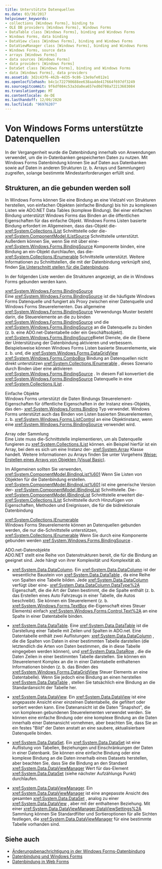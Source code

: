 ```yaml
---
title: Unterstützte Datenquellen
ms.date: 03/30/2017
helpviewer_keywords:
- collections [Windows Forms], binding to
- OLE DB providers [Windows Forms], Windows Forms
- DataTable class [Windows Forms], binding and Windows Forms
- Windows Forms, data binding
- DataView class [Windows Forms], binding and Windows Forms
- DataViewManager class [Windows Forms], binding and Windows Forms
- Windows Forms, source data
- arrays [Windows Forms]
- data sources [Windows Forms]
- data providers [Windows Forms]
- DataSet class [Windows Forms], binding and Windows Forms
- data [Windows Forms], data providers
ms.assetid: 3d2c43f6-462b-4d35-9c86-13e9afe012e1
ms.openlocfilehash: b4c1c722790688ee638aa4de417664f697df3249
ms.sourcegitcommit: 9f6df084c53a3da0ea657ed0d708a72213683084
ms.translationtype: MT
ms.contentlocale: de-DE
ms.lasthandoff: 12/09/2020
ms.locfileid: "96976207"
---
```

# <a name="data-sources-supported-by-windows-forms"></a>Von Windows Forms unterstützte Datenquellen

In der Vergangenheit wurde die Datenbindung innerhalb von Anwendungen verwendet, um die in-Datenbanken gespeicherten Daten zu nutzen. Mit Windows Forms Datenbindung können Sie auf Daten aus Datenbanken sowie auf Daten in anderen Strukturen (z. b. Arrays und Sammlungen) zugreifen, solange bestimmte Mindestanforderungen erfüllt sind.  
  
## <a name="structures-to-bind-to"></a>Strukturen, an die gebunden werden soll  

 In Windows Forms können Sie eine Bindung an eine Vielzahl von Strukturen herstellen, von einfachen Objekten (einfache Bindung) bis hin zu komplexen Listen wie ADO.NET Data Tables (komplexe Bindung). Bei einer einfachen Bindung unterstützt Windows Forms das Binden an die öffentlichen Eigenschaften für das einfache Objekt. Windows Forms Listen basierte Bindung erfordert im Allgemeinen, dass das-Objekt die- <xref:System.Collections.IList> Schnittstelle oder die- <xref:System.ComponentModel.IListSource> Schnittstelle unterstützt. Außerdem können Sie, wenn Sie mit über eine- <xref:System.Windows.Forms.BindingSource> Komponente binden, eine Bindung an ein-Objekt durchlaufen, das die- <xref:System.Collections.IEnumerable> Schnittstelle unterstützt. Weitere Informationen zu Schnittstellen, die mit der Datenbindung verknüpft sind, finden [Sie Unterschnitt stellen für die Datenbindung](interfaces-related-to-data-binding.md).  
  
 In der folgenden Liste werden die Strukturen angezeigt, an die in Windows Forms gebunden werden kann.  
  
 <xref:System.Windows.Forms.BindingSource>  
 Eine <xref:System.Windows.Forms.BindingSource> ist die häufigste Windows Forms Datenquelle und fungiert als Proxy zwischen einer Datenquelle und Windows Forms Steuerelementen. Das allgemeine <xref:System.Windows.Forms.BindingSource> Verwendungs Muster besteht darin, die Steuerelemente an die zu binden <xref:System.Windows.Forms.BindingSource> und die <xref:System.Windows.Forms.BindingSource> an die Datenquelle zu binden (z. b. eine ADO.net-Datentabelle oder ein Geschäftsobjekt). <xref:System.Windows.Forms.BindingSource>Bietet Dienste, die die Ebene der Unterstützung der Datenbindung aktivieren und verbessern. Beispielsweise können Windows Forms Listen basierte Steuerelemente, wie z. b. und, die <xref:System.Windows.Forms.DataGridView> <xref:System.Windows.Forms.ComboBox> Bindung an Datenquellen nicht direkt unterstützen <xref:System.Collections.IEnumerable> , dieses Szenario durch Binden über eine aktivieren <xref:System.Windows.Forms.BindingSource> . In diesem Fall konvertiert die <xref:System.Windows.Forms.BindingSource> Datenquelle in eine <xref:System.Collections.IList> .  
  
 Einfache Objekte  
 Windows Forms unterstützt die Daten Bindungs Steuerelement-Eigenschaften für öffentliche Eigenschaften in der Instanz eines-Objekts, das den- <xref:System.Windows.Forms.Binding> Typ verwendet. Windows Forms unterstützt auch das Binden von Listen basierten Steuerelementen, z. b. <xref:System.Windows.Forms.ListControl> an eine Objektinstanz, wenn eine <xref:System.Windows.Forms.BindingSource> verwendet wird.  
  
 Array oder Sammlung  
 Eine Liste muss die-Schnittstelle implementieren, um als Datenquelle fungieren zu <xref:System.Collections.IList> können. ein Beispiel hierfür ist ein Array, bei dem es sich um eine Instanz der- <xref:System.Array> Klasse handelt. Weitere Informationen zu Arrays finden Sie unter Vorgehens [Weise: Erstellen eines Arrays von Objekten (Visual Basic)](/previous-versions/visualstudio/visual-studio-2010/487y7874(v=vs.100)).  
  
 Im Allgemeinen sollten Sie verwenden, <xref:System.ComponentModel.BindingList%601> Wenn Sie Listen von Objekten für die Datenbindung erstellen. <xref:System.ComponentModel.BindingList%601> ist eine generische Version der- <xref:System.ComponentModel.IBindingList> Schnittstelle. Die- <xref:System.ComponentModel.IBindingList> Schnittstelle erweitert die- <xref:System.Collections.IList> Schnittstelle durch Hinzufügen von Eigenschaften, Methoden und Ereignissen, die für die bidirektionale Datenbindung  
  
 <xref:System.Collections.IEnumerable>  
 Windows Forms Steuerelemente können an Datenquellen gebunden werden, die nur die-Schnittstelle unterstützen, <xref:System.Collections.IEnumerable> Wenn Sie durch eine Komponente gebunden werden <xref:System.Windows.Forms.BindingSource> .  
  
 ADO.net-Datenobjekte  
 ADO.NET stellt eine Reihe von Datenstrukturen bereit, die für die Bindung an geeignet sind. Jede hängt von ihrer Komplexität und Komplexität ab.  
  
- <xref:System.Data.DataColumn>. Ein <xref:System.Data.DataColumn> ist der wesentliche Baustein von <xref:System.Data.DataTable> , da eine Reihe von Spalten eine Tabelle bilden. Jede <xref:System.Data.DataColumn> verfügt über eine- <xref:System.Data.DataColumn.DataType%2A> Eigenschaft, die die Art der Daten bestimmt, die die Spalte enthält (z. b. das Erstellen eines Auto Fahrzeugs in einer Tabelle, die Autos beschreibt). Sie können ein Steuerelement (z. b. <xref:System.Windows.Forms.TextBox> die-Eigenschaft eines Steuer Elements) einfach <xref:System.Windows.Forms.Control.Text%2A> an eine Spalte in einer Datentabelle binden.  
  
- <xref:System.Data.DataTable>. Eine <xref:System.Data.DataTable> ist die Darstellung einer Tabelle mit Zeilen und Spalten in ADO.net. Eine Datentabelle enthält zwei Auflistungen: <xref:System.Data.DataColumn> , die die Spalten von Daten in einer bestimmten Tabelle darstellen (die letztendlich die Arten von Daten bestimmen, die in diese Tabelle eingegeben werden können), und <xref:System.Data.DataRow> , die die Daten Zeilen in einer bestimmten Tabelle darstellen. Sie können ein Steuerelement Komplex an die in einer Datentabelle enthaltenen Informationen binden (z. b. das Binden des <xref:System.Windows.Forms.DataGridView> Steuer Elements an eine Datentabelle). Wenn Sie jedoch eine Bindung an einen herstellen <xref:System.Data.DataTable> , stellen Sie tatsächlich eine Bindung an die Standardansicht der Tabelle her.  
  
- <xref:System.Data.DataView>. Ein <xref:System.Data.DataView> ist eine angepasste Ansicht einer einzelnen Datentabelle, die gefiltert oder sortiert werden kann. Eine Datenansicht ist die Daten "Snapshot", die von komplexen gebundenen Steuerelementen verwendet werden. Sie können eine einfache Bindung oder eine komplexe Bindung an die Daten innerhalb einer Datenansicht vornehmen, aber beachten Sie, dass Sie an ein festes "Bild" der Daten anstatt an eine saubere, aktualisierbare Datenquelle binden.  
  
- <xref:System.Data.DataSet>. Ein <xref:System.Data.DataSet> ist eine Auflistung von Tabellen, Beziehungen und Einschränkungen der Daten in einer Datenbank. Sie können eine einfache Bindung oder eine komplexe Bindung an die Daten innerhalb eines Datasets herstellen, aber beachten Sie, dass Sie die Bindung an den Standard <xref:System.Data.DataViewManager> Wert für das-Element <xref:System.Data.DataSet> (siehe nächster Aufzählungs Punkt) durchlaufen.  
  
- <xref:System.Data.DataViewManager>. Ein <xref:System.Data.DataViewManager> ist eine angepasste Ansicht des gesamten <xref:System.Data.DataSet> , analog zu einer <xref:System.Data.DataView> , aber mit der enthaltenen Beziehung. Mit einer <xref:System.Data.DataViewManager.DataViewSettings%2A> Sammlung können Sie Standardfilter und Sortieroptionen für alle Sichten festlegen, die <xref:System.Data.DataViewManager> für eine bestimmte Tabelle vorhanden sind.  
  
## <a name="see-also"></a>Siehe auch

- [Änderungsbenachrichtigung in der Windows Forms-Datenbindung](change-notification-in-windows-forms-data-binding.md)
- [Datenbindung und Windows Forms](data-binding-and-windows-forms.md)
- [Datenbindung in Web Forms](windows-forms-data-binding.md)
